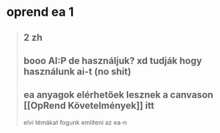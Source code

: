 # oprend ea 1

> ## 2 zh
>
> ## booo AI:P de használjuk? xd tudják hogy használunk ai-t (no shit)
>
> ## ea anyagok elérhetőek lesznek a canvason \[[OpRend Követelmények]\] itt
>
> elvi témákat fogunk említeni az ea-n
